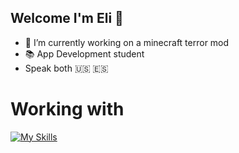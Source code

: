 ## Welcome I'm Eli 👋
- 🔭 I’m currently working on a minecraft terror mod
- 📚 App Development student
- Speak both 🇺🇸 🇪🇸

# Working with
[![My Skills](https://skillicons.dev/icons?i=java,mysql,js,html,css,ubuntu)](https://skillicons.dev)

<!--
**oriongrohl/oriongrohl** is a ✨ _special_ ✨ repository because its `README.md` (this file) appears on your GitHub profile.
-->
